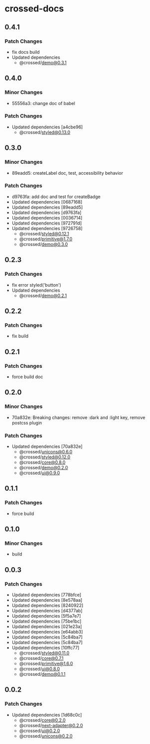 # crossed-docs

## 0.4.1

### Patch Changes

- fix docs build
- Updated dependencies
  - @crossed/demo@0.3.1

## 0.4.0

### Minor Changes

- 55556a3: change doc of babel

### Patch Changes

- Updated dependencies [a4cbe96]
  - @crossed/styled@0.13.0

## 0.3.0

### Minor Changes

- 89eadd5: createLabel doc, test, accessibility behavior

### Patch Changes

- d9763fa: add doc and test for createBadge
- Updated dependencies [0687168]
- Updated dependencies [89eadd5]
- Updated dependencies [d9763fa]
- Updated dependencies [0036714]
- Updated dependencies [972791d]
- Updated dependencies [9726758]
  - @crossed/styled@0.12.1
  - @crossed/primitive@1.7.0
  - @crossed/demo@0.3.0

## 0.2.3

### Patch Changes

- fix error styled('button')
- Updated dependencies
  - @crossed/demo@0.2.1

## 0.2.2

### Patch Changes

- fix build

## 0.2.1

### Patch Changes

- force build doc

## 0.2.0

### Minor Changes

- 70a832e: Breaking changes: remove :dark and :light key, remove postcss plugin

### Patch Changes

- Updated dependencies [70a832e]
  - @crossed/unicons@0.6.0
  - @crossed/styled@0.12.0
  - @crossed/core@0.8.0
  - @crossed/demo@0.2.0
  - @crossed/ui@0.9.0

## 0.1.1

### Patch Changes

- force build

## 0.1.0

### Minor Changes

- build

## 0.0.3

### Patch Changes

- Updated dependencies [778bfce]
- Updated dependencies [8e578aa]
- Updated dependencies [8240922]
- Updated dependencies [d4377ab]
- Updated dependencies [5f5a7e7]
- Updated dependencies [75be1bc]
- Updated dependencies [021e23a]
- Updated dependencies [e64abb3]
- Updated dependencies [5c84ba7]
- Updated dependencies [5c84ba7]
- Updated dependencies [10ffc77]
  - @crossed/styled@0.11.0
  - @crossed/core@0.7.1
  - @crossed/primitive@1.6.0
  - @crossed/ui@0.8.0
  - @crossed/demo@0.1.1

## 0.0.2

### Patch Changes

- Updated dependencies [1d68c0c]
  - @crossed/core@0.2.0
  - @crossed/next-adapter@0.2.0
  - @crossed/ui@0.2.0
  - @crossed/unicons@0.2.0
